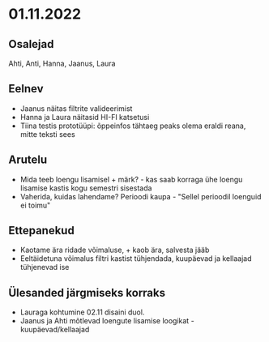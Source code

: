 # 01.11.2022
 
## Osalejad 
Ahti, Anti, Hanna, Jaanus, Laura

## Eelnev
* Jaanus näitas filtrite valideerimist
* Hanna ja Laura näitasid HI-FI katsetusi
* Tiina testis prototüüpi: õppeinfos tähtaeg peaks olema eraldi reana, mitte teksti sees

## Arutelu
* Mida teeb loengu lisamisel + märk? - kas saab korraga ühe loengu lisamise kastis kogu semestri sisestada
* Vaherida, kuidas lahendame? Perioodi kaupa - "Sellel perioodil loenguid ei toimu"

## Ettepanekud
* Kaotame ära ridade võimaluse, + kaob ära, salvesta jääb
* Eeltäidetuna võimalus filtri kastist tühjendada, kuupäevad ja kellaajad tühjenevad ise

## Ülesanded järgmiseks korraks
* Lauraga kohtumine 02.11 disaini duol.
* Jaanus ja Ahti mõtlevad loengute lisamise loogikat - kuupäevad/kellaajad
